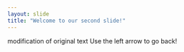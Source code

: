```yaml
---
layout: slide
title: "Welcome to our second slide!"
---
```

modification of original text
Use the left arrow to go back!